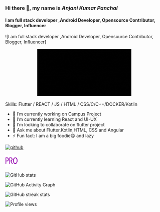 ### Hi there 👋, my name is ***Anjani Kumar Panchal***
#### I am full stack developer ,Android Developer, Opensource Contributor, Blogger, Influencer
![I am full stack developer ,Android Developer, Opensource Contributor, Blogger, Influencer]
<div align="center" width="350">

<img src="https://github.com/Ak-panchal/AK-Panchal/blob/main/COME.gif" alt="Welcome!" width="300"/>

</div>


Skills: Flutter / REACT / JS / HTML / CSS/C/C++/DOCKER/Kotlin

- 🔭 I’m currently working on Campus Project 
- 🌱 I’m currently learning React and UI-UX 
- 👯 I’m looking to collaborate on flutter project 
- 💬 Ask me about Flutter,Kotlin,HTML, CSS and Angular  
- ⚡ Fun fact: I am a big foodie😋 and lazy 


[<img src='https://cdn.jsdelivr.net/npm/simple-icons@3.0.1/icons/github.svg' alt='github' height='40'>](https://github.com/Ak-panchal)  

<a href='https://github.com/pricing'><img src='https://raw.githubusercontent.com/acervenky/animated-github-badges/master/assets/pro.gif' width='40' height='40'></a> 

![GitHub stats](https://github-readme-stats.vercel.app/api?username=Ak-panchal&show_icons=true)  

![GitHub Activity Graph](https://activity-graph.herokuapp.com/graph?username=Ak-panchal)  

![GitHub streak stats](https://github-readme-streak-stats.herokuapp.com/?user=Ak-panchal)  

![Profile views](https://gpvc.arturio.dev/Ak-panchal)  

